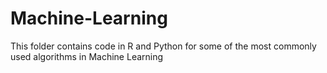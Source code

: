 # Machine-Learning

This folder contains code in R and Python for some of the most commonly used algorithms in Machine Learning

